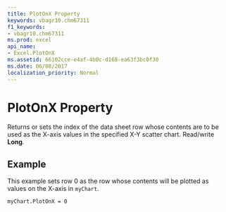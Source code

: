 ```yaml
---
title: PlotOnX Property
keywords: vbagr10.chm67311
f1_keywords:
- vbagr10.chm67311
ms.prod: excel
api_name:
- Excel.PlotOnX
ms.assetid: 66102cce-e4af-4b0c-d168-ea63f3bc0f30
ms.date: 06/08/2017
localization_priority: Normal
---
```



# PlotOnX Property

Returns or sets the index of the data sheet row whose contents are to be used as the X-axis values in the specified X-Y scatter chart. Read/write  **Long**.


## Example

This example sets row 0 as the row whose contents will be plotted as values on the X-axis in  `myChart`.


```vb
myChart.PlotOnX = 0 

```


